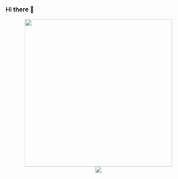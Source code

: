 ### Hi there 👋

<!--
**asifrazaansari/asifrazaansari** is a ✨ _special_ ✨ repository because its `README.md` (this file) appears on your GitHub profile.

Here are some ideas to get you started:

- 🔭 I’m currently working on ...
- 🌱 I’m currently learning ...
- 👯 I’m looking to collaborate on ...
- 🤔 I’m looking for help with ...
- 💬 Ask me about ...
- 📫 How to reach me: ...
- 😄 Pronouns: ...
- ⚡ Fun fact: ...
-->
<div style="text-align: center">
  <img src="https://github-readme-stats.vercel.app/api?username=asifrazaansari&count_private=true&show_icons=true&theme=prussian" width="400">
<br />
  <img src="https://github-readme-stats.vercel.app/api/top-langs/?username=asifrazaansari&hide=php&title_color=ffffff&text_color=c9cacc&icon_color=4AB197&bg_color=1A2B34" />
</div>

